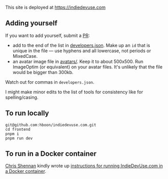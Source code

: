 This site is deployed at https://indiedevuse.com

## Adding yourself

If you want to add yourself, submit a [PR](https://github.com/hboon/indiedevuse.com/pulls):

* add to the end of the list in [developers.json](https://github.com/hboon/indiedevuse.com/blob/main/frontend/src/data/developers.json). Make up an `id` that is unique in the file — use hyphens and all lowercase, not periods or MixedCase.
* an avatar image file in [avatars/](https://github.com/hboon/indiedevuse.com/tree/main/frontend/public/avatars). Keep it to about 500x500. Run ImageOptim (or equivalent) on your avatar files. It's unlikely that the file would be bigger than 300kb.

Watch out for commas in `developers.json`.

I might make minor edits to the list of tools for consistency like for spelling/casing.

## To run locally

```
git@github.com:hboon/indiedevuse.com.git
cd frontend
pnpm i
pnpm run dev
```

## To run in a Docker container

[Chris Shennan](https://bsky.app/profile/chrisshennan.bsky.social) kindly wrote up [instructions for running IndieDevUse.com in a Docker container](https://chrisshennan.com/blog/adding-myself-to-indiedevuse-without-installing-pnpm-using-docker).

